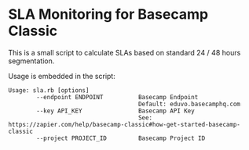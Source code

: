 # SLA Monitoring for Basecamp Classic

This is a small script to calculate SLAs based on standard 24 / 48 hours segmentation.

Usage is embedded in the script:

    Usage: sla.rb [options]
            --endpoint ENDPOINT          Basecamp Endpoint
                                         Default: eduvo.basecamphq.com
            --key API_KEY                Basecamp API Key
                                         See: https://zapier.com/help/basecamp-classic#how-get-started-basecamp-classic
            --project PROJECT_ID         Basecamp Project ID
